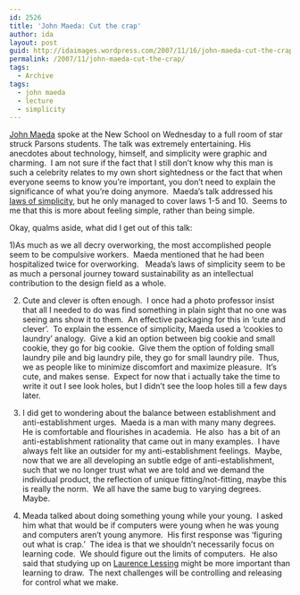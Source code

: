 ```yaml
---
id: 2526
title: 'John Maeda: Cut the crap'
author: ida
layout: post
guid: http://idaimages.wordpress.com/2007/11/16/john-maeda-cut-the-crap/
permalink: /2007/11/john-maeda-cut-the-crap/
tags:
  - Archive
tags:
  - john maeda
  - lecture
  - simplicity
---
```

[John Maeda][1] spoke at the New School on Wednesday to a full room of star struck Parsons students. The talk was extremely entertaining. His anecdotes about technology, himself, and simplicity were graphic and charming.  I am not sure if the fact that I still don&#8217;t know why this man is such a celebrity relates to my own short sightedness or the fact that when everyone seems to know you&#8217;re important, you don&#8217;t need to explain the significance of what you&#8217;re doing anymore.  Maeda&#8217;s talk addressed his [laws of simplicity][2], but he only managed to cover laws 1-5 and 10.  Seems to me that this is more about feeling simple, rather than being simple.

Okay, qualms aside, what did I get out of this talk:

1)As much as we all decry overworking, the most accomplished people seem to be compulsive workers.  Maeda mentioned that he had been hospitalized twice for overworking.   Meada&#8217;s laws of simplicity seem to be as much a personal journey toward sustainability as an intellectual contribution to the design field as a whole.

2) Cute and clever is often enough.  I once had a photo professor insist that all I needed to do was find something in plain sight that no one was seeing ans show it to them.  An effective packaging for this in &#8216;cute and clever&#8217;.  To explain the essence of simplicity, Maeda used a &#8216;cookies to laundry&#8217; analogy.  Give a kid an option between big cookie and small cookie, they go for big cookie.  Give them the option of folding small laundry pile and big laundry pile, they go for small laundry pile.  Thus, we as people like to minimize discomfort and maximize pleasure.  It&#8217;s cute, and makes sense.  Expect for now that i actually take the time to write it out I see look holes, but I didn&#8217;t see the loop holes till a few days later.

3) I did get to wondering about the balance between establishment and anti-establishment urges.  Maeda is a man with many many degrees.  He is comfortable and flourishes in academia.  He also  has a bit of an anti-establishment rationality that came out in many examples.  I have always felt like an outsider for my anti-establishment feelings.  Maybe, now that we are all developing an subtle edge of anti-establishment, such that we no longer trust what we are told and we demand the individual product, the reflection of unique fitting/not-fitting, maybe this is really the norm.  We all have the same bug to varying degrees.  Maybe.

4) Meada talked about doing something young while your young.  I asked him what that would be if computers were young when he was young and computers aren&#8217;t young anymore.  His first response was &#8216;figuring out what is crap.&#8217;  The idea is that we shouldn&#8217;t necessarily focus on learning code.  We should figure out the limits of computers.  He also said that studying up on [Laurence Lessing][3] might be more important than learning to draw.  The next challenges will be controlling and releasing for control what we make.

 [1]: http://www.maedastudio.com/index.php
 [2]: http://lawsofsimplicity.com/category/laws?order=ASC
 [3]: http://www.lessig.org/
